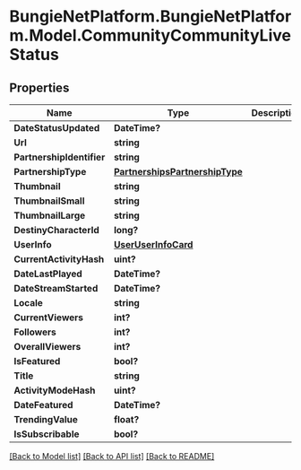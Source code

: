# BungieNetPlatform.BungieNetPlatform.Model.CommunityCommunityLiveStatus
## Properties

Name | Type | Description | Notes
------------ | ------------- | ------------- | -------------
**DateStatusUpdated** | **DateTime?** |  | [optional] 
**Url** | **string** |  | [optional] 
**PartnershipIdentifier** | **string** |  | [optional] 
**PartnershipType** | [**PartnershipsPartnershipType**](PartnershipsPartnershipType.md) |  | [optional] 
**Thumbnail** | **string** |  | [optional] 
**ThumbnailSmall** | **string** |  | [optional] 
**ThumbnailLarge** | **string** |  | [optional] 
**DestinyCharacterId** | **long?** |  | [optional] 
**UserInfo** | [**UserUserInfoCard**](UserUserInfoCard.md) |  | [optional] 
**CurrentActivityHash** | **uint?** |  | [optional] 
**DateLastPlayed** | **DateTime?** |  | [optional] 
**DateStreamStarted** | **DateTime?** |  | [optional] 
**Locale** | **string** |  | [optional] 
**CurrentViewers** | **int?** |  | [optional] 
**Followers** | **int?** |  | [optional] 
**OverallViewers** | **int?** |  | [optional] 
**IsFeatured** | **bool?** |  | [optional] 
**Title** | **string** |  | [optional] 
**ActivityModeHash** | **uint?** |  | [optional] 
**DateFeatured** | **DateTime?** |  | [optional] 
**TrendingValue** | **float?** |  | [optional] 
**IsSubscribable** | **bool?** |  | [optional] 

[[Back to Model list]](../README.md#documentation-for-models) [[Back to API list]](../README.md#documentation-for-api-endpoints) [[Back to README]](../README.md)

